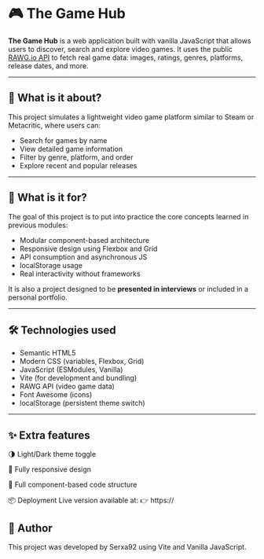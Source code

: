 
# 🎮 The Game Hub

**The Game Hub** is a web application built with vanilla JavaScript that allows users to discover, search and explore video games. It uses the public [RAWG.io API](https://rawg.io/apidocs) to fetch real game data: images, ratings, genres, platforms, release dates, and more.

---

## 🧠 What is it about?

This project simulates a lightweight video game platform similar to Steam or Metacritic, where users can:
- Search for games by name
- View detailed game information
- Filter by genre, platform, and order
- Explore recent and popular releases

---

## 🎯 What is it for?

The goal of this project is to put into practice the core concepts learned in previous modules:
- Modular component-based architecture
- Responsive design using Flexbox and Grid
- API consumption and asynchronous JS
- localStorage usage
- Real interactivity without frameworks

It is also a project designed to be **presented in interviews** or included in a personal portfolio.

---

## 🛠️ Technologies used

- Semantic HTML5
- Modern CSS (variables, Flexbox, Grid)
- JavaScript (ESModules, Vanilla)
- Vite (for development and bundling)
- RAWG API (video game data)
- Font Awesome (icons)
- localStorage (persistent theme switch)

---

## ✨ Extra features


🌗 Light/Dark theme toggle 

📱 Fully responsive design

🔧 Full component-based code structure

📦 Deployment
Live version available at:
👉 https://

## 👤 Author

This project was developed by Serxa92 using Vite and Vanilla JavaScript.